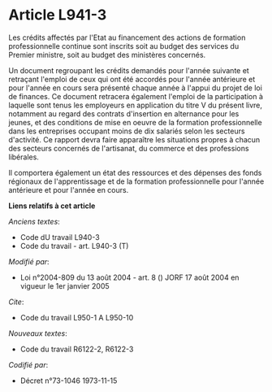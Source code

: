 # Article L941-3

Les crédits affectés par l'Etat au financement des actions de formation professionnelle continue sont inscrits soit au budget
des services du Premier ministre, soit au budget des ministères concernés.

Un document regroupant les crédits demandés pour l'année suivante et retraçant l'emploi de ceux qui ont été accordés pour
l'année antérieure et pour l'année en cours sera présenté chaque année à l'appui du projet de loi de finances. Ce document
retracera également l'emploi de la participation à laquelle sont tenus les employeurs en application du titre V du présent
livre, notamment au regard des contrats d'insertion en alternance pour les jeunes, et des conditions de mise en oeuvre de la
formation professionnelle dans les entreprises occupant moins de dix salariés selon les secteurs d'activité. Ce rapport devra
faire apparaître les situations propres à chacun des secteurs concernés de l'artisanat, du commerce et des professions
libérales.

Il comportera également un état des ressources et des dépenses des fonds régionaux de l'apprentissage et de la formation
professionnelle pour l'année antérieure et pour l'année en cours.

**Liens relatifs à cet article**

_Anciens textes_:

  - Code dU travail L940-3
  - Code du travail - art. L940-3 (T)

_Modifié par_:

  - Loi n°2004-809 du 13 août 2004 - art. 8 () JORF 17 août 2004 en vigueur le 1er janvier 2005

_Cite_:

  - Code du travail L950-1 A L950-10

_Nouveaux textes_:

  - Code du travail R6122-2, R6122-3

_Codifié par_:

  - Décret n°73-1046 1973-11-15
